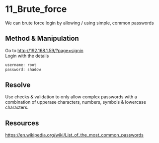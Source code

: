 # 11_Brute_force

We can brute force login by allowing / using simple, common passwords

## Method & Manipulation

Go to http://192.168.1.59/?page=signin  
Login with the details
```bash
username: root
password: shadow
```

## Resolve

Use checks & validation to only allow complex passwords with a combination of upperase characters, numbers, symbols & lowercase characters.

## Resources

https://en.wikipedia.org/wiki/List_of_the_most_common_passwords
